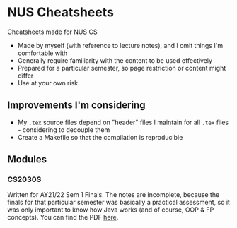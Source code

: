 # NUS Cheatsheets

Cheatsheets made for NUS CS

- Made by myself (with reference to lecture notes), and I omit things I'm comfortable with
- Generally require familiarity with the content to be used effectively
- Prepared for a particular semester, so page restriction or content might differ
- Use at your own risk

## Improvements I'm considering

- My `.tex` source files depend on "header" files I maintain for all `.tex` files - considering to decouple them
- Create a Makefile so that the compilation is reproducible

## Modules

### CS2030S

Written for AY21/22 Sem 1 Finals. The notes are incomplete, because the finals for that particular semester was basically a practical assessment, so it was only important to know how Java works (and of course, OOP & FP concepts). You can find the PDF [here](pdf/CS2030S-AY2122S1-Finals.pdf).
